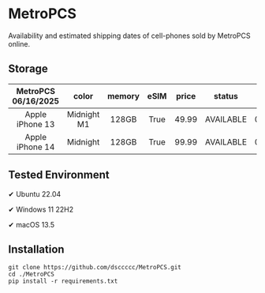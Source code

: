 # MetroPCS
Availability and estimated shipping dates of cell-phones sold by MetroPCS online.
## Storage
|MetroPCS 06/16/2025|color|memory|eSIM|price|status|shipping from|shipping to|
|:--:|:--:|:--:|:--:|:--:|:--:|:--:|:--:|
|Apple iPhone 13|Midnight M1|128GB|True|49.99|AVAILABLE|06/15/2025|06/18/2025|
|Apple iPhone 14|Midnight|128GB|True|99.99|AVAILABLE|06/15/2025|06/18/2025|

## Tested Environment
✔ Ubuntu 22.04

✔ Windows 11 22H2

✔ macOS 13.5
## Installation
```
git clone https://github.com/dsccccc/MetroPCS.git
cd ./MetroPCS
pip install -r requirements.txt
```
